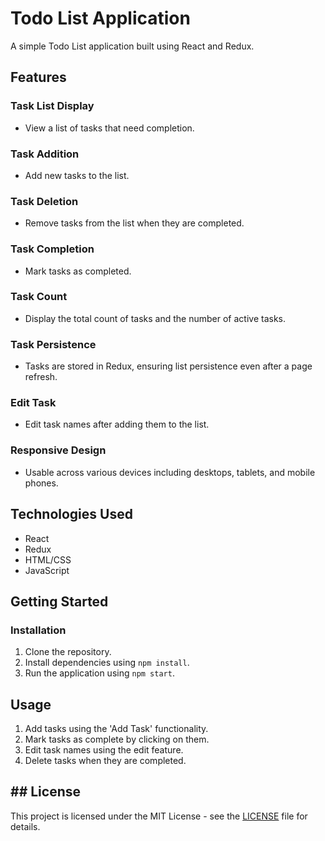 # Todo List Application

A simple Todo List application built using React and Redux.

## Features

### Task List Display

- View a list of tasks that need completion.

### Task Addition

- Add new tasks to the list.

### Task Deletion

- Remove tasks from the list when they are completed.

### Task Completion

- Mark tasks as completed.

### Task Count

- Display the total count of tasks and the number of active tasks.

### Task Persistence

- Tasks are stored in Redux, ensuring list persistence even after a page refresh.

### Edit Task

- Edit task names after adding them to the list.

### Responsive Design

- Usable across various devices including desktops, tablets, and mobile phones.

## Technologies Used

- React
- Redux
- HTML/CSS
- JavaScript

## Getting Started

### Installation

1. Clone the repository.
2. Install dependencies using `npm install`.
3. Run the application using `npm start`.

## Usage

1. Add tasks using the 'Add Task' functionality.
2. Mark tasks as complete by clicking on them.
3. Edit task names using the edit feature.
4. Delete tasks when they are completed.

## ## License

This project is licensed under the MIT License - see the [LICENSE](LICENSE) file for details.
